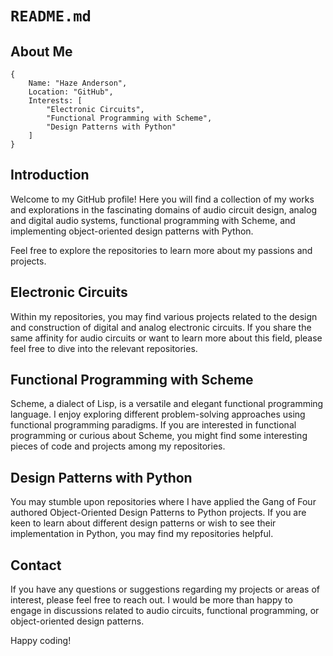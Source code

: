 # `README.md`

## About Me

```plaintext
{
    Name: "Haze Anderson",
    Location: "GitHub",
    Interests: [
        "Electronic Circuits",
        "Functional Programming with Scheme",
        "Design Patterns with Python"
    ]
}
```

## Introduction

Welcome to my GitHub profile! Here you will find a collection of my works and explorations in the fascinating domains of audio circuit design, analog and digital audio systems, functional programming with Scheme, and implementing object-oriented design patterns with Python.

Feel free to explore the repositories to learn more about my passions and projects.

## Electronic Circuits

Within my repositories, you may find various projects related to the design and construction of digital and analog electronic circuits. If you share the same affinity for audio circuits or want to learn more about this field, please feel free to dive into the relevant repositories.

## Functional Programming with Scheme

Scheme, a dialect of Lisp, is a versatile and elegant functional programming language. I enjoy exploring different problem-solving approaches using functional programming paradigms. If you are interested in functional programming or curious about Scheme, you might find some interesting pieces of code and projects among my repositories.

## Design Patterns with Python

You may stumble upon repositories where I have applied the Gang of Four authored Object-Oriented Design Patterns to Python projects. If you are keen to learn about different design patterns or wish to see their implementation in Python, you may find my repositories helpful.

## Contact

If you have any questions or suggestions regarding my projects or areas of interest, please feel free to reach out. I would be more than happy to engage in discussions related to audio circuits, functional programming, or object-oriented design patterns.

Happy coding!
